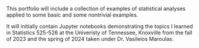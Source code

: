 This portfolio will include a collection of examples of statistical analyses applied to some basic and some nontrivial examples.

It will initially contain Jupyter notebooks demonstrating the topics I learned in Statistics 525-526 at the Univeristy of Tennessee, Knoxville
from the fall of 2023 and the spring of 2024 taken under Dr. Vasileios Maroulas.
